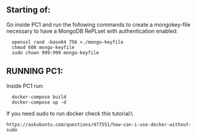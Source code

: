 ## Starting of:
  Go inside PC1 and run the following commands to create a mongokey-file necessary to have a MongoDB RePLset with authentication enabled:
  ```
    openssl rand -base64 756 >./mongo-keyfile
    chmod 600 mongo-keyfile
    sudo chown 999:999 mongo-keyfile
```
## RUNNING PC1:
  Inside PC1 run:
  ```
    docker-compose build
    docker-compose up -d
  ```
  If you need sudo to run docker check this tutorial:\
  
    https://askubuntu.com/questions/477551/how-can-i-use-docker-without-sudo

